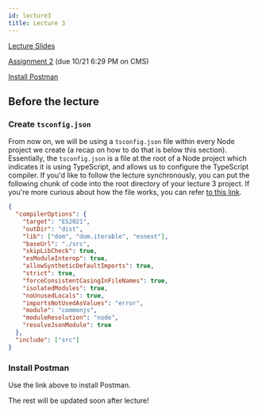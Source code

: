 ```yaml
---
id: lecture3
title: Lecture 3
---
```


[Lecture Slides](https://docs.google.com/presentation/d/1P8kf-H0n5my1O2OW1MOjo5GpvdMFsWGm68vgwU9TQc8/edit?usp=sharing)

[Assignment 2](/docs/assignment2) (due 10/21 6:29 PM on CMS)

[Install Postman](https://www.postman.com/downloads/)

## Before the lecture

### Create `tsconfig.json`

From now on, we will be using a `tsconfig.json` file within every Node project we create (a recap on how to do that is below this section). Essentially, the `tsconfig.json` is a file at the root of a Node project which indicates it is using TypeScript, and allows us to configure the TypeScript compiler. If you'd like to follow the lecture synchronously, you can put the following chunk of code into the root directory of your lecture 3 project. If you're more curious about how the file works, you can refer [to this link](https://www.typescriptlang.org/docs/handbook/tsconfig-json.html).

```json
{
  "compilerOptions": {
    "target": "ES2021",
    "outDir": "dist",
    "lib": ["dom", "dom.iterable", "esnext"],
    "baseUrl": "./src",
    "skipLibCheck": true,
    "esModuleInterop": true,
    "allowSyntheticDefaultImports": true,
    "strict": true,
    "forceConsistentCasingInFileNames": true,
    "isolatedModules": true,
    "noUnusedLocals": true,
    "importsNotUsedAsValues": "error",
    "module": "commonjs",
    "moduleResolution": "node",
    "resolveJsonModule": true
  },
  "include": ["src"]
}
```

### Install Postman

Use the link above to install Postman.

The rest will be updated soon after lecture!

